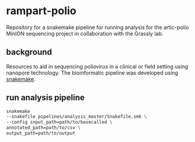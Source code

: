 # rampart-polio

Repository for a snakemake pipeline for running analysis for the artic-polio MinION sequencing project in collaboration with the Grassly lab.

## background

Resources to aid in sequencing poliovirus in a clinical or field setting using nanopore technology. The bioinformatic pipeline was developed using [snakemake](https://snakemake.readthedocs.io/en/stable/). 


<!-- <img src="https://github.com/aineniamh/rampart-polio/blob/master/figures/polio_rampart.png"> -->


## run analysis pipeline

```bash
snakemake 
--snakefile pipelines/analysis_master/Snakefile.smk \
--config input_path=path/to/basecalled \
annotated_path=path/to/csv \
output_path=path/to/output
```
